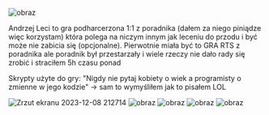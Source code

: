![obraz](https://github.com/Alaniczek/Andrzej-wersja-1.0/assets/146478174/8ed5a7da-1355-4149-b18b-2cdd7fc0b21d)

Andrzej Leci to gra podharcerzona 1:1 z poradnika (dałem za niego piniądze więc korzystam) która polega na niczym innym jak leceniu do przodu
i być może nie zabicia się (opcjonalne). 
Pierwotnie miała być to GRA RTS z poradnika ale poradnik był przestarzały i wiele rzeczy nie dało rady się zrobić i straciłem 5h czasu ponad


Skrypty użyte do gry: 
"Nigdy nie pytaj kobiety o wiek a programisty o zmienne w jego kodzie" -> sam to wymyśliłem jak to pisałem LOL

![Zrzut ekranu 2023-12-08 212714](https://github.com/Alaniczek/Andrzej-wersja-1.0/assets/146478174/7bb84249-7342-44e0-9355-496f707f46ed)
![obraz](https://github.com/Alaniczek/Andrzej-wersja-1.0/assets/146478174/98d97713-f21f-46ae-b65d-a856bc498764)
![obraz](https://github.com/Alaniczek/Andrzej-wersja-1.0/assets/146478174/9c327e79-2a02-44a5-b244-956ea2179dce)
![obraz](https://github.com/Alaniczek/Andrzej-wersja-1.0/assets/146478174/0990551a-7170-4c29-8b75-cfa72e6287e3)
![obraz](https://github.com/Alaniczek/Andrzej-wersja-1.0/assets/146478174/0c842d13-af91-468d-a51f-a45a2449a28c)

